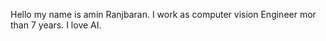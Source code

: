 
Hello
my name is amin Ranjbaran. 
I work as computer vision Engineer mor than 7 years.
I love AI.

